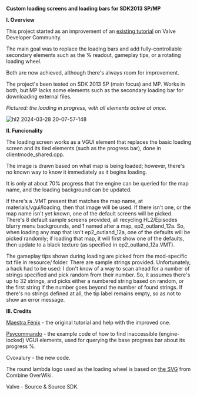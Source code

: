 **Custom loading screens and loading bars for SDK2013 SP/MP**

**I. Overview**

This project started as an improvement of an <a href="https://developer.valvesoftware.com/wiki/Custom_loading_screen">existing tutorial</a> on Valve Developer Community.

The main goal was to replace the loading bars and add fully-controllable secondary elements such as the % readout, gameplay tips, or a rotating loading wheel.

Both are now achieved, although there's always room for improvement.

The project's been tested on SDK 2013 SP (main focus) and MP. Works in both, but MP lacks some elements such as the secondary loading bar for downloading external files. 

*Pictured: the loading in progress, with all elements active at once.*

![hl2 2024-03-28 20-07-57-148](https://github.com/Cvoxalury/sdk2013-custom-loading-screens/assets/5245025/aea20925-5e4d-4b09-9065-63eeee5b6d7c)

**II. Funcionality**

The loading screen works as a VGUI element that replaces the basic loading screen and its tied elements (such as the progress bar), done in clientmode_shared.cpp. 

The image is drawn based on what map is being loaded; however, there's no known way to know it immediately as it begins loading.

It is only at about 70% progress that the engine can be queried for the map name, and the loading background can be updated. 

If there's a .VMT present that matches the map name, at materials/vgui/loading, then that image will be used. If there isn't one, or the map name isn't yet known,
one of the default screens will be picked. There's 8 default sample screens provided, all recycling HL2/Episodes blurry menu backgrounds, and 1 named after a map,
ep2_outland_12a. So, when loading any map that isn't ep2_outland_12a, one of the defaults will be picked randomly; if loading that map, it will first show one of the
defaults, then update to a black texture (as specified in ep2_outland_12a.VMT).

The gameplay tips shown during loading are picked from the mod-specific txt file in resource/ folder. There are sample strings provided. Unfortunately, a hack had to
be used: I don't know of a way to scan ahead for a number of strings specified and pick random from their number. So, it assumes there's up to 32 strings, and picks
either a numbered string based on random, or the first string if the number goes beyond the number of found strings. If there's no strings defined at all, the tip
label remains empty, so as not to show an error message.

**III. Credits**

<a href="https://github.com/MaestroFenix">Maestra Fénix</a> - the original tutorial and help with the improved one.

<a href="https://developer.valvesoftware.com/wiki/User:Psycommando/VGUI_OverrideTest">Psycommando</a> - the example code of how to find inaccessible (engine-locked) VGUI elements,
used for querying the base progress bar about its progress %.

Cvoxalury - the new code.

The round lambda logo used as the loading wheel is based on <a href="https://combineoverwiki.net/wiki/File:Lambda_logo.svg">the SVG</a> from Combine OverWiki.

Valve - Source & Source SDK.
